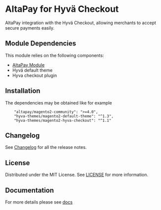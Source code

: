 # AltaPay for Hyvä Checkout

AltaPay integration with the Hyvä Checkout, allowing merchants to accept secure payments easily.

## Module Dependencies
This module relies on the following components:
- [AltaPay Module](https://github.com/AltaPay/plugin-magento2-community)
- Hyvä default theme
- Hyva checkout plugin

## Installation
The dependencies may be obtained like for example

```
    "altapay/magento2-community": ">=4.0",
    "hyva-themes/magento2-default-theme": "^1.3",
    "hyva-themes/magento2-hyva-checkout": "^1.1"
```

## Changelog

See [Changelog](CHANGELOG.md) for all the release notes.

## License

Distributed under the MIT License. See [LICENSE](LICENSE) for more information.

## Documentation

For more details please see [docs](https://github.com/AltaPay/magento2-hyva-checkout/wiki)